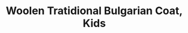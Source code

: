 ---
title: "Woolen Tratidional Bulgarian Coat, Kids"
categories: ["Kids","Kids/Coats"]
images: ["./P05A7120.JPG","./P05A7121.JPG"]
---